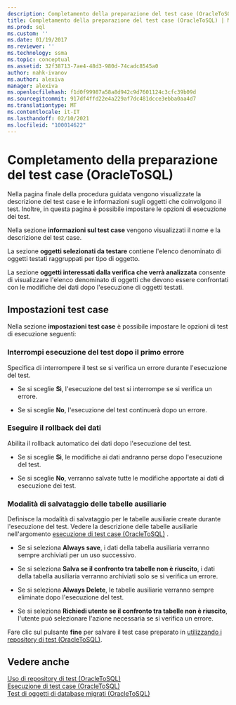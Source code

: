 ```yaml
---
description: Completamento della preparazione del test case (OracleToSQL)
title: Completamento della preparazione del test case (OracleToSQL) | Microsoft Docs
ms.prod: sql
ms.custom: ''
ms.date: 01/19/2017
ms.reviewer: ''
ms.technology: ssma
ms.topic: conceptual
ms.assetid: 32f38713-7ae4-48d3-980d-74cadc8545a0
author: nahk-ivanov
ms.author: alexiva
manager: alexiva
ms.openlocfilehash: f1d0f99987a58a8d942c9d7601124c3cfc39b09d
ms.sourcegitcommit: 917df4ffd22e4a229af7dc481dcce3ebba0aa4d7
ms.translationtype: MT
ms.contentlocale: it-IT
ms.lasthandoff: 02/10/2021
ms.locfileid: "100014622"
---
```

# <a name="finishing-test-case-preparation-oracletosql"></a>Completamento della preparazione del test case (OracleToSQL)
Nella pagina finale della procedura guidata vengono visualizzate la descrizione del test case e le informazioni sugli oggetti che coinvolgono il test. Inoltre, in questa pagina è possibile impostare le opzioni di esecuzione dei test.  
  
Nella sezione **informazioni sul test case** vengono visualizzati il nome e la descrizione del test case.  
  
La sezione **oggetti selezionati da testare** contiene l'elenco denominato di oggetti testati raggruppati per tipo di oggetto.  
  
La sezione **oggetti interessati dalla verifica che verrà analizzata** consente di visualizzare l'elenco denominato di oggetti che devono essere confrontati con le modifiche dei dati dopo l'esecuzione di oggetti testati.  
  
## <a name="test-case-settings"></a>Impostazioni test case  
Nella sezione **impostazioni test case** è possibile impostare le opzioni di test di esecuzione seguenti:  
  
### <a name="stop-test-execution-after-first-failure"></a>Interrompi esecuzione del test dopo il primo errore  
Specifica di interrompere il test se si verifica un errore durante l'esecuzione del test.  
  
-   Se si sceglie **Sì**, l'esecuzione del test si interrompe se si verifica un errore.  
  
-   Se si sceglie **No**, l'esecuzione del test continuerà dopo un errore.  
  
### <a name="perform-data-rollback"></a>Eseguire il rollback dei dati  
Abilita il rollback automatico dei dati dopo l'esecuzione del test.  
  
-   Se si sceglie **Sì**, le modifiche ai dati andranno perse dopo l'esecuzione del test.  
  
-   Se si sceglie **No**, verranno salvate tutte le modifiche apportate ai dati di esecuzione dei test.  
  
### <a name="auxiliary-tables-saving-mode"></a>Modalità di salvataggio delle tabelle ausiliarie  
Definisce la modalità di salvataggio per le tabelle ausiliarie create durante l'esecuzione del test. Vedere la descrizione delle tabelle ausiliarie nell'argomento [esecuzione di test case &#40;OracleToSQL&#41;](../../ssma/oracle/running-test-cases-oracletosql.md) .  
  
-   Se si seleziona **Always save**, i dati della tabella ausiliaria verranno sempre archiviati per un uso successivo.  
  
-   Se si seleziona **Salva se il confronto tra tabelle non è riuscito**, i dati della tabella ausiliaria verranno archiviati solo se si verifica un errore.  
  
-   Se si seleziona **Always Delete**, le tabelle ausiliarie verranno sempre eliminate dopo l'esecuzione del test.  
  
-   Se si seleziona **Richiedi utente se il confronto tra tabelle non è riuscito**, l'utente può selezionare l'azione necessaria se si verifica un errore.  
  
Fare clic sul pulsante **fine** per salvare il test case preparato in [utilizzando i repository di test (OracleToSQL)](./using-test-repositories-oracletosql.md).  
  
## <a name="see-also"></a>Vedere anche  
[Uso di repository di test &#40;OracleToSQL&#41;](../../ssma/oracle/using-test-repositories-oracletosql.md)  
[Esecuzione di test case &#40;OracleToSQL&#41;](../../ssma/oracle/running-test-cases-oracletosql.md)  
[Test di oggetti di database migrati &#40;OracleToSQL&#41;](../../ssma/oracle/testing-migrated-database-objects-oracletosql.md)  
